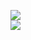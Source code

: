 [![](https://img.shields.io/badge/Made%20With-Github%20Spray-lightgrey.svg?style=for-the-badge&logo=github)](https://github.com/Annihil/github-spray#26566)  
[![](https://i.imgur.com/2DrTn0Z.gif)](https://github.com/Annihil/github-spray)